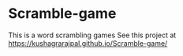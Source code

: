 # Scramble-game
This is a word scrambling games
See this project at https://kushagrarajpal.github.io/Scramble-game/
